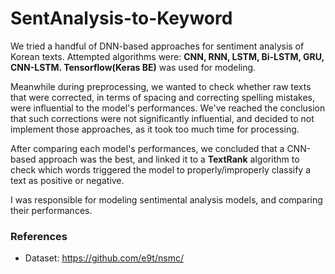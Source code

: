 # SentAnalysis-to-Keyword

We tried a handful of DNN-based approaches for sentiment analysis of Korean texts. Attempted algorithms were: **CNN, RNN, LSTM, Bi-LSTM, GRU, CNN-LSTM. Tensorflow(Keras BE)** was used for modeling.  

Meanwhile during preprocessing, we wanted to check whether raw texts that were corrected, in terms of spacing and correcting spelling mistakes, were influential to the model's performances. We've reached the conclusion that such corrections were not significantly influential, and decided to not implement those approaches, as it took too much time for processing.

After comparing each model's performances, we concluded that a CNN-based approach was the best, and linked it to a **TextRank** algorithm to check which words triggered the model to properly/improperly classify a text as positive or negative.

I was responsible for modeling sentimental analysis models, and comparing their performances.  


### References
- Dataset: https://github.com/e9t/nsmc/
